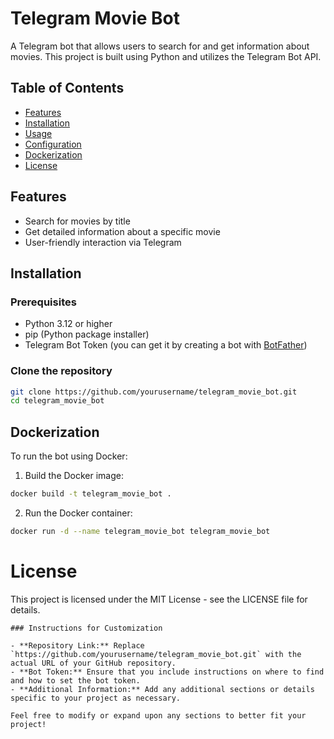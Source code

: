 # Telegram Movie Bot

A Telegram bot that allows users to search for and get information about movies. This project is built using Python and utilizes the Telegram Bot API.

## Table of Contents

- [Features](#features)
- [Installation](#installation)
- [Usage](#usage)
- [Configuration](#configuration)
- [Dockerization](#dockerization)
- [License](#license)

## Features

- Search for movies by title
- Get detailed information about a specific movie
- User-friendly interaction via Telegram

## Installation

### Prerequisites

- Python 3.12 or higher
- pip (Python package installer)
- Telegram Bot Token (you can get it by creating a bot with [BotFather](https://core.telegram.org/bots#botfather))

### Clone the repository

```bash
git clone https://github.com/yourusername/telegram_movie_bot.git
cd telegram_movie_bot
```

## Dockerization

To run the bot using Docker:

1. Build the Docker image:
```sh
docker build -t telegram_movie_bot .
```

2. Run the Docker container:
```sh
docker run -d --name telegram_movie_bot telegram_movie_bot
```

# License
This project is licensed under the MIT License - see the LICENSE file for details.

```vbnet
### Instructions for Customization

- **Repository Link:** Replace `https://github.com/yourusername/telegram_movie_bot.git` with the actual URL of your GitHub repository.
- **Bot Token:** Ensure that you include instructions on where to find and how to set the bot token.
- **Additional Information:** Add any additional sections or details specific to your project as necessary.

Feel free to modify or expand upon any sections to better fit your project!
```
